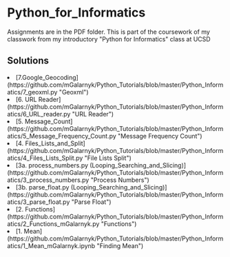 # Python_for_Informatics

Assignments are in the PDF folder. This is part of the coursework of my classwork from my introductory "Python for Informatics" class at UCSD

## Solutions

  <li>[7.Google_Geocoding](https://github.com/mGalarnyk/Python_Tutorials/blob/master/Python_Informatics/7_geoxml.py "Geoxml")</li>
  <li>[6. URL Reader](https://github.com/mGalarnyk/Python_Tutorials/blob/master/Python_Informatics/6_URL_reader.py "URL Reader")</li>
  <li>[5. Message_Count](https://github.com/mGalarnyk/Python_Tutorials/blob/master/Python_Informatics/5_Message_Frequency_Count.py "Message Frequency Count")</li>
  <li>[4. Files_Lists_and_Split](https://github.com/mGalarnyk/Python_Tutorials/blob/master/Python_Informatics/4_Files_Lists_Split.py "File Lists Split")</li>
  <li>[3a. process_numbers.py (Looping_Searching_and_Slicing)](https://github.com/mGalarnyk/Python_Tutorials/blob/master/Python_Informatics/3_process_numbers.py "Process Numbers")</li>
  <li>[3b. parse_float.py (Looping_Searching_and_Slicing)](https://github.com/mGalarnyk/Python_Tutorials/blob/master/Python_Informatics/3_parse_float.py "Parse Float")</li>
  <li>[2. Functions](https://github.com/mGalarnyk/Python_Tutorials/blob/master/Python_Informatics/2_Functions_mGalarnyk.py "Functions")</li>
  <li>[1. Mean](https://github.com/mGalarnyk/Python_Tutorials/blob/master/Python_Informatics/1_Mean_mGalarnyk.ipynb "Finding Mean") </li>
